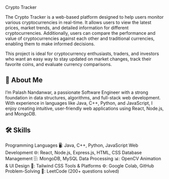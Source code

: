 
Crypto Tracker

The Crypto Tracker is a web-based platform designed to help users monitor various cryptocurrencies in real-time. It allows users to view the latest prices, market trends, and detailed information for different cryptocurrencies. Additionally, users can compare the performance and value of cryptocurrencies against each other and traditional currencies, enabling them to make informed decisions.

This project is ideal for cryptocurrency enthusiasts, traders, and investors who want an easy way to stay updated on market changes, track their favorite coins, and evaluate currency comparisons.


## 🚀 About Me
I’m Palash Nandanwar, a passionate Software Engineer with a strong foundation in data structures, algorithms, and full-stack web development. With experience in languages like Java, C++, Python, and JavaScript, I enjoy creating intuitive, user-friendly web applications using React, Node.js, and MongoDB.


## 🛠 Skills
Programming Languages 🖥️: Java, C++, Python, JavaScript
Web Development 🌐: React, Node.js, Express.js, HTML, CSS
Database Management 🗄️: MongoDB, MySQL
Data Processing 📊: OpenCV
Animation & UI Design 🎨: Tailwind CSS
Tools & Platforms ⚙️: Google Colab, GitHub
Problem-Solving 🧩: LeetCode (200+ questions solved)

